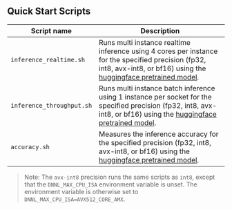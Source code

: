 <!--- 40. Quick Start Scripts -->
## Quick Start Scripts

| Script name | Description |
|-------------|-------------|
| `inference_realtime.sh` | Runs multi instance realtime inference using 4 cores per instance for the specified precision (fp32, int8, avx-int8, or bf16) using the [huggingface pretrained model](https://cdn.huggingface.co/bert-large-uncased-whole-word-masking-finetuned-squad-pytorch_model.bin). |
| `inference_throughput.sh` | Runs multi instance batch inference using 1 instance per socket for the specified precision (fp32, int8, avx-int8, or bf16) using the [huggingface pretrained model](https://cdn.huggingface.co/bert-large-uncased-whole-word-masking-finetuned-squad-pytorch_model.bin). |
| `accuracy.sh` | Measures the inference accuracy for the specified precision (fp32, int8, avx-int8, or bf16) using the [huggingface pretrained model](https://cdn.huggingface.co/bert-large-uncased-whole-word-masking-finetuned-squad-pytorch_model.bin). |

> Note: The `avx-int8` precision runs the same scripts as `int8`, except that the
> `DNNL_MAX_CPU_ISA` environment variable is unset. The environment variable is
> otherwise set to `DNNL_MAX_CPU_ISA=AVX512_CORE_AMX`.
